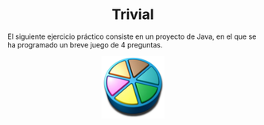 <h1 align=center> Trivial </h1>
<p>El siguiente ejercicio práctico consiste en un proyecto de Java, en el que se ha programado un breve juego de 4 preguntas.</p>
<p align=center> <img width=25% heigth=25% src="./imagen.png"> </p>
